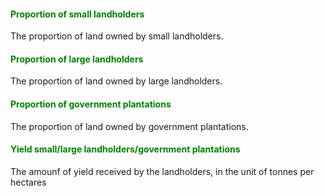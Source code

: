 #### <span style="color:green"><b>Proportion of small landholders</b></span>

The proportion of land owned by small landholders.

#### <span style="color:green"><b>Proportion of large landholders</b></span>

The proportion of land owned by large landholders.

#### <span style="color:green"><b>Proportion of government plantations</b></span>

The proportion of land owned by government plantations.

#### <span style="color:green"><b>Yield small/large landholders/government plantations</b></span>

The amounf of yield received by the landholders, in the unit of tonnes
per hectares
